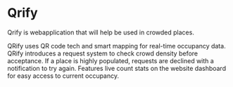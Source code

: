 # Qrify
Qrify is webapplication that will help be used in crowded places.

QRify uses QR code tech and smart mapping for real-time occupancy data.
QRify introduces a request system to check crowd density before acceptance.
If a place is highly populated, requests are declined with a notification to try again.
Features live count stats on the website dashboard for easy access to current occupancy.


